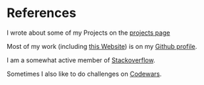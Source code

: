 # References

I wrote about some of my Projects on the [projects page](/projects)

Most of my work (including [this Website](https://github.com/Kriegslustig/lucaschmid.net)) is on my [Github profile](https://github.com/Kriegslustig).

I am a somewhat active member of [Stackoverflow](https://stackoverflow.com/users/4386702/kriegslustig).

Sometimes I also like to do challenges on [Codewars](http://www.codewars.com/users/Kriegslustig).

